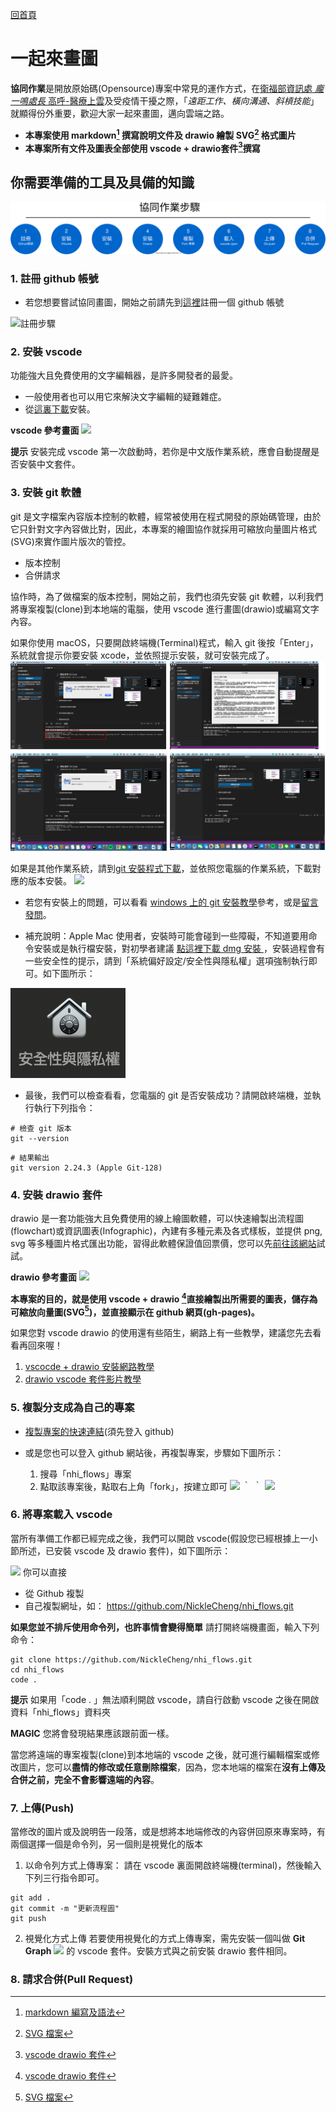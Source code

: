 [回首頁](../index.md)
# 一起來畫圖
**協同作業**是開放原始碼(Opensource)專案中常見的運作方式，在[衛福部資訊處 *龐一鳴處長* 高呼-醫療上雲](https://www.cio.com.tw/pang-yuming-data-security-cloud-up-medical-ai-as-governors-second-pulse/?utm_source=line&utm_medium=live&utm_campaign=220523)及受疫情干擾之際，「*遠距工作、橫向溝通、斜槓技能*」就顯得份外重要，歡迎大家一起來畫圖，邁向雲端之路。

- **本專案使用 markdown[^1] 撰寫說明文件及 drawio 繪製 SVG[^2] 格式圖片**
- **本專案所有文件及圖表全部使用 vscode + drawio套件[^3]撰寫**

## 你需要準備的工具及具備的知識
![](./images/step.drawio.svg)


### 1. 註冊 github 帳號
- 若您想要嘗試協同畫圖，開始之前請先到[這裡](https://github.com/signup?ref_cta=Sign+up&ref_loc=header+logged+out&ref_page=%2F&source=header-home)註冊一個 github 帳號

![註冊步驟](./images/github/registration.drawio.svg)
### 2. 安裝 vscode
功能強大且免費使用的文字編輯器，是許多開發者的最愛。
- 一般使用者也可以用它來解決文字編輯的疑難雜症。
- 從[這裏下載](https://code.visualstudio.com/)安裝。

**vscode 參考畫面**
![](./images/vscode/sample.drawio.svg)

**提示**
安裝完成 vscode 第一次啟動時，若你是中文版作業系統，應會自動提醒是否安裝中文套件。

### 3. 安裝 git 軟體
git 是文字檔案內容版本控制的軟體，經常被使用在程式開發的原始碼管理，由於它只針對文字內容做比對，因此，本專案的繪圖協作就採用可縮放向量圖片格式(SVG)來實作圖片版次的管控。

- 版本控制
- 合併請求

協作時，為了做檔案的版本控制，開始之前，我們也須先安裝 git 軟體，以利我們將專案複製(clone)到本地端的電腦，使用 vscode 進行畫圖(drawio)或編寫文字內容。

如果你使用 macOS，只要開啟終端機(Terminal)程式，輸入 git 後按「Enter」，系統就會提示你要安裝 xcode，並依照提示安裝，就可安裝完成了。
![](./images/git/macOS_install.drawio.svg)

如果是其他作業系統，請到[git 安裝程式下載](https://git-scm.com/download)，並依照您電腦的作業系統，下載對應的版本安裝。
![](./images/git/install.drawio.svg)

- 若您有安裝上的問題，可以看看 [windows 上的 git 安裝教學](https://w3c.hexschool.com/git/3f9497cd)參考，或是[留言發問](https://github.com/losehrt/nhi_flows/discussions/new)。

- 補充說明：Apple Mac 使用者，安裝時可能會碰到一些障礙，不知道要用命令安裝或是執行檔安裝，對初學者建議 [ 點這裡下載 dmg 安裝 ](https://sourceforge.net/projects/git-osx-installer/)，安裝過程會有一些安全性的提示，請到「系統偏好設定/安全性與隱私權」選項強制執行即可。如下圖所示：

![](2022-06-21-19-46-44.png)


- 最後，我們可以檢查看看，您電腦的 git 是否安裝成功？請開啟終端機，並執行執行下列指令：
```
# 檢查 git 版本
git --version
```
```
# 結果輸出
git version 2.24.3 (Apple Git-128)
```

### 4. 安裝 drawio 套件
drawio 是一套功能強大且免費使用的線上繪圖軟體，可以快速繪製出流程圖(flowchart)或資訊圖表(Infographic)，內建有多種元素及各式樣板，並提供 png, svg 等多種圖片格式匯出功能，習得此軟體保證值回票價，您可以先[前往該網站](https://app.diagrams.net/)試試。

**drawio 參考畫面**
![](./images/drawio/sample.drawio.svg)

**本專案的目的，就是使用 vscode + drawio [^3]直接繪製出所需要的圖表，儲存為可縮放向量圖(SVG[^2])，並直接顯示在 github 網頁(gh-pages)。**

如果您對 vscode drawio 的使用還有些陌生，網路上有一些教學，建議您先去看看再回來喔！
  1. [vscocde + drawio 安裝網路教學](https://ithelp.ithome.com.tw/articles/10236346)
  2. [drawio vscode 套件影片教學](https://youtu.be/AdrFG7sq1d4)





### 5. 複製分支成為自己的專案

- [複製專案的快速連結](https://github.com/losehrt/nhi_flows/fork)(須先登入 github)

- 或是您也可以登入 github 網站後，再複製專案，步驟如下圖所示：
  1. 搜尋「nhi_flows」專案
  2. 點取該專案後，點取右上角「fork」，按建立即可
![](./images/fork.drawio.svg)
｀
｀
![](./images/vscode.drawio.svg)

### 6. 將專案載入 vscode
當所有準備工作都已經完成之後，我們可以開啟 vscode(假設您已經根據上一小節所述，已安裝 vscode 及 drawio 套件)，如下圖所示：

![](./images/startup.drawio.svg)
你可以直接
- 從 Github 複製
- 自己複製網址，如： https://github.com/NickleCheng/nhi_flows.git

**如果您並不排斥使用命令列，也許事情會變得簡單**
請打開終端機畫面，輸入下列命令：

```
git clone https://github.com/NickleCheng/nhi_flows.git
cd nhi_flows
code .
```

**提示** 如果用「code . 」無法順利開啟 vscode，請自行啟動 vscode 之後在開啟資料「nhi_flows」資料夾

**MAGIC** 您將會發現結果應該跟前面一樣。

當您將遠端的專案複製(clone)到本地端的 vscode 之後，就可進行編輯檔案或修改圖片，您可以**盡情的修改或任意刪除檔案**，因為，您本地端的檔案在**沒有上傳及合併之前，完全不會影響遠端的內容**。

### 7. 上傳(Push)

當修改的圖片或及說明告一段落，或是想將本地端修改的內容併回原來專案時，有兩個選擇一個是命令列，另一個則是視覺化的版本

1. 以命令列方式上傳專案：
請在 vscode 裏面開啟終端機(terminal)，然後輸入下列三行指令即可。

```
git add .
git commit -m "更新流程圖"
git push
```
2. 視覺化方式上傳
若要使用視覺化的方式上傳專案，需先安裝一個叫做 **Git Graph** ![](./images/git_graph.drawio.svg) 的 vscode 套件。安裝方式與之前安裝 drawio 套件相同。


### 8. 請求合併(Pull Request)



[^1]: [markdown 編寫及語法](https://docs.github.com/en/github/writing-on-github/getting-started-with-writing-and-formatting-on-github/basic-writing-and-formatting-syntax)
[^2]: [SVG 檔案](https://www.adobe.com/tw/creativecloud/file-types/image/vector/svg-file.html)
[^3]: [vscode drawio 套件](https://github.com/hediet/vscode-drawio)


